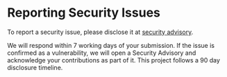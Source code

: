 # Reporting Security Issues

To report a security issue, please disclose it at [security advisory](https://github.com/certifi/python-certifi/security/advisories/new).

We will respond within 7 working days of your submission. If the issue is confirmed as a vulnerability, we will open a Security Advisory and acknowledge your contributions as part of it. This project follows a 90 day disclosure timeline.

